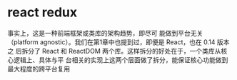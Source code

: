 # react redux

事实上，这是一种前端框架或类库的架构趋势，即尽可
能做到平台无关（platform agnostic）。我们在第1章中也提到过，即便是 React，也在 0.14 版本之
后拆分了 React 和 ReactDOM 两个库。这样拆分的好处在于，一个类库从核心逻辑上、具体与平
台相关的实现上这两个层面做了拆分，能保证核心功能做到最大程度的跨平台复用


